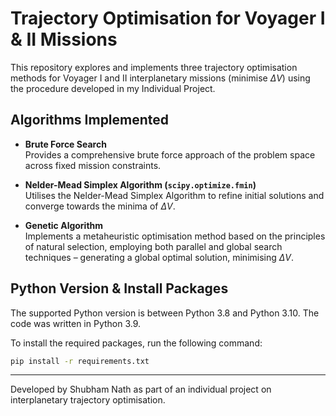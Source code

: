 # Trajectory Optimisation for Voyager I & II Missions

This repository explores and implements three trajectory optimisation methods for Voyager I and II interplanetary missions (minimise $\Delta V$) using the procedure developed in my Individual Project.

## Algorithms Implemented

- **Brute Force Search**  
  Provides a comprehensive brute force approach of the problem space across fixed mission constraints.

- **Nelder-Mead Simplex Algorithm (`scipy.optimize.fmin`)**  
  Utilises the Nelder-Mead Simplex Algorithm to refine initial solutions and converge towards the minima of $\Delta V$.

- **Genetic Algorithm**  
  Implements a metaheuristic optimisation method based on the principles of
natural selection, employing both parallel and global search techniques – generating a global optimal solution, minimising $\Delta V$.

## Python Version & Install Packages

The supported Python version is between Python 3.8 and Python 3.10. The code was written in Python 3.9.

To install the required packages, run the following command:

```bash
pip install -r requirements.txt
```
---

Developed by Shubham Nath as part of an individual project on interplanetary trajectory optimisation.
